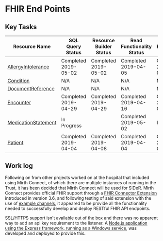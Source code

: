 # FHIR End Points
## Key Tasks

Resource Name | SQL Query Status | Resource Builder Status | Read Functionality Status | Search Functionality Status | [Capability Statement](https://www.hl7.org/fhir/STU3/capabilitystatement.html)
--------------|------------------|-------------------------|---------------------------|---------------------------- | --------------------------------------------------------
[AllergyIntolerance](https://nhsconnect.github.io/CareConnectAPI/api_clinical_allergyintolerance.html)|Completed 2019-05-02|Completed 2019-05-02|Completed 2019-04-05|Completed 2019-05-02|
[Condition](https://nhsconnect.github.io/CareConnectAPI/api_clinical_condition.html)|N/A|N/A|N/A|N/A|N/A
[DocumentReference](https://nhsconnect.github.io/CareConnectAPI/api_documents_documentreference.html)|N/A|N/A|N/A|N/A|N/A
[Encounter](https://nhsconnect.github.io/CareConnectAPI/api_workflow_encounter.html)|Completed 2019-04-29|Completed 2019-04-29|Completed 2019-04-16|Completed 2019-05-03|
[MedicationStatement](https://nhsconnect.github.io/CareConnectAPI/api_medication_medicationstatement.html)|In Progress||Completed 2019-05-02|In Progress|
[Patient](https://nhsconnect.github.io/CareConnectAPI/api_entity_patient.html)|Completed 2019-04-04|Completed 2019-04-08|Completed 2019-04-04|Completed 2019-04-04|

## Work log
Following on from other projects worked on at the hospital that included using Mirth Connect, of which there are multiple instances of running in the Trust, it has been decided that Mirth Connect will be used for SIDeR.
Mirth Connect provides official FHIR support through a [FHIR Connector Extension](http://www.mirthcorp.com/community/wiki/pages/viewpage.action?pageId=36504815) introduced in version 3.6, and following testing of said extension with the use of [example channels](http://www.mirthcorp.com/community/wiki/display/mirth/Example+Channel), it appeared to be provide all the functionality needed to successfully develop and deploy RESTful FHIR API endpoints.

SSL/HTTPS support isn't available out of the box and there was no apparent way to add an api key requirement to the listener.
A [Node.js application using the Express framework, running as a Windows service](https://github.com/Fdawgs/ydh-sider-authentication-service), was developed and deployed to provide this. 